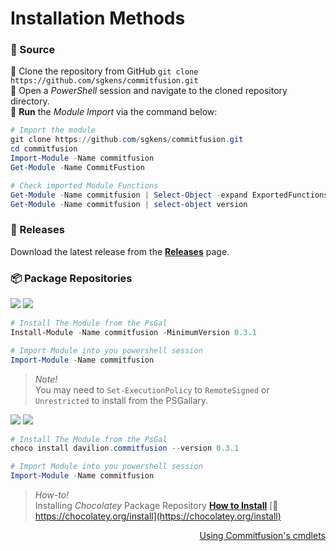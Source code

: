 # <i class="fa-solid fa-window-maximize" style="color: #d07711;"></i> Installation Methods

### 💾 Source

🎫 Clone the repository from GitHub `git clone https://github.com/sgkens/commitfusion.git` \
🎫 Open a *PowerShell* session and navigate to the cloned repository directory. \
🎫 **Run** the *Module Import* via the command below:

```powershell
# Import the module
git clone https://github.com/sgkens/commitfusion.git
cd commitfusion
Import-Module -Name commitfusion
Get-Module -Name CommitFustion

# Check imported Module Functions
Get-Module -Name commitfusion | Select-Object -expand ExportedFunctions
Get-Module -Name commitfusion | select-object version
```

### 💼 Releases
Download the latest release from the [**Releases**](https://github.com/sgkens/commitfusion/releases) page.
### 📦 Package Repositories

[<img src="https://img.shields.io/powershellgallery/v/commitfusion?include_prereleases&style=for-the-badge&logo=powershell"/>](https://www.powershellgallery.com/packages/commitfusion/0.4.3) <img src="https://img.shields.io/powershellgallery/dt/commitfusion?label=Downloads&style=for-the-badge">

```powershell
# Install The Module from the PsGal
Install-Module -Name commitfusion -MinimumVersion 0.3.1

# Import Module into you powershell session
Import-Module -Name commitfusion
```

> *Note!*  
> You may need to `Set-ExecutionPolicy` to `RemoteSigned` or `Unrestricted` to install from the PSGallary.

[<img src="https://img.shields.io/chocolatey/v/commitfusion?style=for-the-badge&logo=chocolatey"/>](https://Chocolatory.org/sgkens/commitfusion) <img src="https://img.shields.io/chocolatey/dt/commitfusion?label=Downloads&style=for-the-badge">


```powershell
# Install The Module from the PsGal
choco install davilion.commitfusion --version 0.3.1

# Import Module into you powershell session
Import-Module -Name commitfusion
```
> *How-to!* \
> Installing *Chocolatey* Package Repository
[**How to Install**](https)  [🧷https://chocolatey.org/install](https://chocolatey.org/install)


<div align="right">
  <a href="commitfusion/cmdlets"> Using Commitfusion's cmdlets </a>
</div>